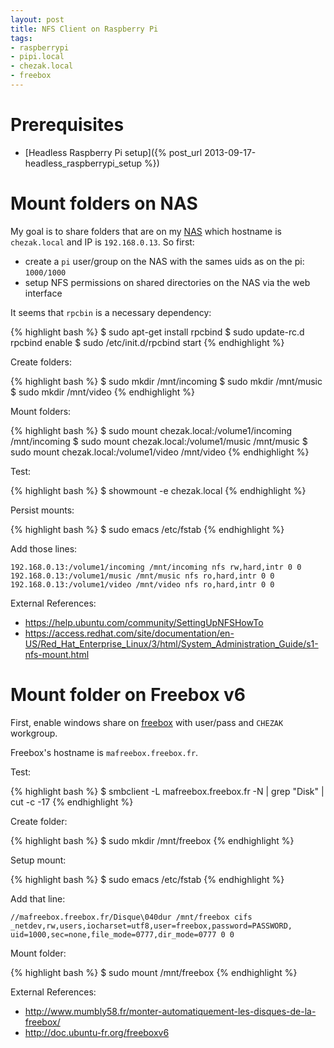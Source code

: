 ```yaml
---
layout: post
title: NFS Client on Raspberry Pi
tags:
- raspberrypi
- pipi.local
- chezak.local
- freebox
---
```


Prerequisites
=============

- [Headless Raspberry Pi setup]({% post_url 2013-09-17-headless_raspberrypi_setup %})

Mount folders on NAS
====================

My goal is to share folders that are on my [NAS](http://www.synology.com/) which hostname is `chezak.local` and IP is `192.168.0.13`. So first:

- create a `pi` user/group on the NAS with the sames uids as on the pi: `1000/1000`
- setup NFS permissions on shared directories on the NAS via the web interface

It seems that `rpcbin` is a necessary dependency:

{% highlight bash %}
$ sudo apt-get install rpcbind
$ sudo update-rc.d rpcbind enable
$ sudo /etc/init.d/rpcbind start
{% endhighlight %}

Create folders:

{% highlight bash %}
$ sudo mkdir /mnt/incoming
$ sudo mkdir /mnt/music
$ sudo mkdir /mnt/video
{% endhighlight %}

Mount folders:

{% highlight bash %}
$ sudo mount chezak.local:/volume1/incoming /mnt/incoming
$ sudo mount chezak.local:/volume1/music /mnt/music
$ sudo mount chezak.local:/volume1/video /mnt/video
{% endhighlight %}

Test:

{% highlight bash %}
$ showmount -e chezak.local
{% endhighlight %}

Persist mounts:

{% highlight bash %}
$ sudo emacs /etc/fstab
{% endhighlight %}

Add those lines:

```
192.168.0.13:/volume1/incoming /mnt/incoming nfs rw,hard,intr 0 0
192.168.0.13:/volume1/music /mnt/music nfs ro,hard,intr 0 0
192.168.0.13:/volume1/video /mnt/video nfs ro,hard,intr 0 0
```


External References:

- <https://help.ubuntu.com/community/SettingUpNFSHowTo>
- <https://access.redhat.com/site/documentation/en-US/Red_Hat_Enterprise_Linux/3/html/System_Administration_Guide/s1-nfs-mount.html>


Mount folder on Freebox v6
==========================

First, enable windows share on [freebox](http://en.wikipedia.org/wiki/Freebox) with user/pass and `CHEZAK` workgroup.

Freebox's hostname is `mafreebox.freebox.fr`.

Test:

{% highlight bash %}
$ smbclient -L mafreebox.freebox.fr -N | grep "Disk" | cut -c -17
{% endhighlight %}

Create folder:

{% highlight bash %}
$ sudo mkdir /mnt/freebox
{% endhighlight %}

Setup mount:

{% highlight bash %}
$ sudo emacs /etc/fstab
{% endhighlight %}

Add that line:

```
//mafreebox.freebox.fr/Disque\040dur /mnt/freebox cifs _netdev,rw,users,iocharset=utf8,user=freebox,password=PASSWORD, uid=1000,sec=none,file_mode=0777,dir_mode=0777 0 0
```

Mount folder:

{% highlight bash %}
$ sudo mount /mnt/freebox
{% endhighlight %}


External References:

- <http://www.mumbly58.fr/monter-automatiquement-les-disques-de-la-freebox/>
- <http://doc.ubuntu-fr.org/freeboxv6>
